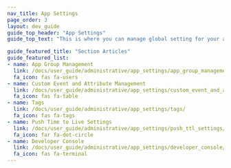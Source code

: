 ```yaml
---
nav_title: App Settings
page_order: 3
layout: dev_guide
guide_top_header: "App Settings"
guide_top_text: "This is where you can manage global setting for your app group, custom events, and more. Developers may find the Developer Console useful, while marketers may want to set up custom events and attributes."

guide_featured_title: "Section Articles"
guide_featured_list:
- name: App Group Management
  link: /docs/user_guide/administrative/app_settings/app_group_management/
  fa_icon: fas fa-users
- name: Custom Event and Attribute Management
  link: /docs/user_guide/administrative/app_settings/custom_event_and_attribute_management/
  fa_icon: fas fa-table
- name: Tags
  link: /docs/user_guide/administrative/app_settings/tags/
  fa_icon: fas fa-tags
- name: Push Time to Live Settings
  link: /docs/user_guide/administrative/app_settings/push_ttl_settings/
  fa_icon: far fa-dot-circle
- name: Developer Console
  link: /docs/user_guide/administrative/app_settings/developer_console/
  fa_icon: fas fa-terminal
---
```

